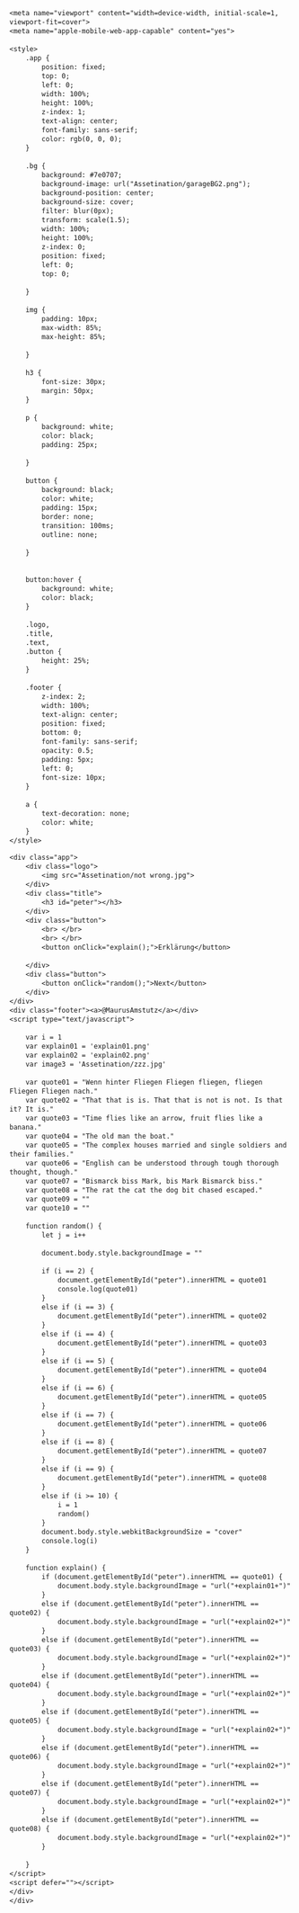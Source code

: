 <!DOCTYPE html>
<html>

<head>
    <meta charset="utf-8">
    <meta name="viewport" content="width=device-width">
    <title>Kidz Bop Lyric</title>

    <meta name="viewport" content="width=device-width, initial-scale=1, viewport-fit=cover">
    <meta name="apple-mobile-web-app-capable" content="yes">

    <style>
        .app {
            position: fixed;
            top: 0;
            left: 0;
            width: 100%;
            height: 100%;
            z-index: 1;
            text-align: center;
            font-family: sans-serif;
            color: rgb(0, 0, 0);
        }

        .bg {
            background: #7e0707;
            background-image: url("Assetination/garageBG2.png");
            background-position: center;
            background-size: cover;
            filter: blur(0px);
            transform: scale(1.5);
            width: 100%;
            height: 100%;
            z-index: 0;
            position: fixed;
            left: 0;
            top: 0;

        }

        img {
            padding: 10px;
            max-width: 85%;
            max-height: 85%;

        }

        h3 {
            font-size: 30px;
            margin: 50px;
        }

        p {
            background: white;
            color: black;
            padding: 25px;

        }

        button {
            background: black;
            color: white;
            padding: 15px;
            border: none;
            transition: 100ms;
            outline: none;

        }
        

        button:hover {
            background: white;
            color: black;
        }

        .logo,
        .title,
        .text,
        .button {
            height: 25%;
        }

        .footer {
            z-index: 2;
            width: 100%;
            text-align: center;
            position: fixed;
            bottom: 0;
            font-family: sans-serif;
            opacity: 0.5;
            padding: 5px;
            left: 0;
            font-size: 10px;
        }

        a {
            text-decoration: none;
            color: white;
        }
    </style>
</head>

<body>




    <div class="app">
        <div class="logo">
            <img src="Assetination/not wrong.jpg">
        </div>
        <div class="title">
            <h3 id="peter"></h3>
        </div>
        <div class="button">
            <br> </br>
            <br> </br>
            <button onClick="explain();">Erklärung</button>

        </div>
        <div class="button">
            <button onClick="random();">Next</button>
        </div>
    </div>
    <div class="footer"><a>@MaurusAmstutz</a></div>
    <script type="text/javascript">

        var i = 1
        var explain01 = 'explain01.png'
        var explain02 = 'explain02.png'
        var image3 = 'Assetination/zzz.jpg'
     
        var quote01 = "Wenn hinter Fliegen Fliegen fliegen, fliegen Fliegen Fliegen nach."
        var quote02 = "That that is is. That that is not is not. Is that it? It is."
        var quote03 = "Time flies like an arrow, fruit flies like a banana."
        var quote04 = "The old man the boat."
        var quote05 = "The complex houses married and single soldiers and their families."
        var quote06 = "English can be understood through tough thorough thought, though."
        var quote07 = "Bismarck biss Mark, bis Mark Bismarck biss."
        var quote08 = "The rat the cat the dog bit chased escaped."
        var quote09 = ""
        var quote10 = ""

        function random() {
            let j = i++

            document.body.style.backgroundImage = ""

            if (i == 2) {
                document.getElementById("peter").innerHTML = quote01
                console.log(quote01)
            }
            else if (i == 3) {
                document.getElementById("peter").innerHTML = quote02
            }
            else if (i == 4) {
                document.getElementById("peter").innerHTML = quote03
            }
            else if (i == 5) {
                document.getElementById("peter").innerHTML = quote04
            }
            else if (i == 6) {
                document.getElementById("peter").innerHTML = quote05
            }
            else if (i == 7) {
                document.getElementById("peter").innerHTML = quote06
            }
            else if (i == 8) {
                document.getElementById("peter").innerHTML = quote07
            }
            else if (i == 9) {
                document.getElementById("peter").innerHTML = quote08
            }
            else if (i >= 10) {
                i = 1
                random()
            }
            document.body.style.webkitBackgroundSize = "cover"
            console.log(i)
        }

        function explain() {
            if (document.getElementById("peter").innerHTML == quote01) {
                document.body.style.backgroundImage = "url("+explain01+")"
            }
            else if (document.getElementById("peter").innerHTML == quote02) {
                document.body.style.backgroundImage = "url("+explain02+")"
            }
            else if (document.getElementById("peter").innerHTML == quote03) {
                document.body.style.backgroundImage = "url("+explain02+")"
            }
            else if (document.getElementById("peter").innerHTML == quote04) {
                document.body.style.backgroundImage = "url("+explain02+")"
            }
            else if (document.getElementById("peter").innerHTML == quote05) {
                document.body.style.backgroundImage = "url("+explain02+")"
            }
            else if (document.getElementById("peter").innerHTML == quote06) {
                document.body.style.backgroundImage = "url("+explain02+")"
            }
            else if (document.getElementById("peter").innerHTML == quote07) {
                document.body.style.backgroundImage = "url("+explain02+")"
            }
            else if (document.getElementById("peter").innerHTML == quote08) {
                document.body.style.backgroundImage = "url("+explain02+")"
            }
            
        }
    </script>
    <script defer=""></script>
    </div>
    </div>
</body>

</html>